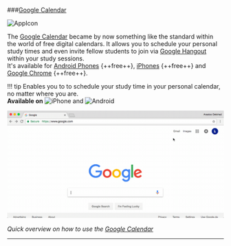 ###[Google Calendar](https://www.google.com/calendar)

![AppIcon](/Images/GoogleCalendarAppIcon.png)

The [Google Calendar](https://www.google.com/calendar) became by now something like the standard within the world of free digital calendars. It allows you to schedule your personal study times and even invite fellow students to join via [Google Hangout](https://hangouts.google.com/) within your study sessions.  
It's available for [Android Phones](https://play.google.com/store/apps/details?id=com.google.android.calendar&hl=de
) {++free++}, [iPhones](https://itunes.apple.com/us/app/google-calendar-make-the-most-of-every-day/id909319292?mt=8
) {++free++} and [Google Chrome](https://calendar.google.com) {++free++}. 


!!! tip
	Enables you to to schedule your study time in your personal calendar, no matter where you are.  
	**Available on** ![iPhone](/Icons/iPhone.png) and ![Android](/Icons/Android.png)  

![Screenshot](GIFs/GoogleCalendarApp.gif)

_Quick overview on how to use the [Google Calendar](https://www.google.com/calendar)_

****

